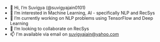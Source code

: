 - 👋 Hi, I’m Suvigya (@suvigyajain0101)
- 👀 I’m interested in Machine Learning, AI - specifically NLP and RecSys
- 🌱 I’m currently working on NLP problems using TensorFlow and Deep Learning
- 💞️ I’m looking to collaborate on RecSys
- 📫 I'm available via email on suvigyajain@yahoo.com

<!---
suvigyajain0101/suvigyajain0101 is a ✨ special ✨ repository because its `README.md` (this file) appears on your GitHub profile.
You can click the Preview link to take a look at your changes.
--->
